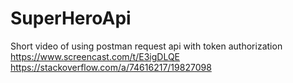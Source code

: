 # SuperHeroApi

Short video of using postman request api with token authorization
https://www.screencast.com/t/E3igDLQE
https://stackoverflow.com/a/74616217/19827098
